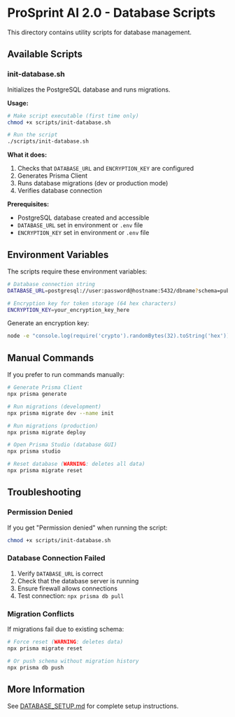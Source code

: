 # ProSprint AI 2.0 - Database Scripts

This directory contains utility scripts for database management.

## Available Scripts

### init-database.sh

Initializes the PostgreSQL database and runs migrations.

**Usage:**

```bash
# Make script executable (first time only)
chmod +x scripts/init-database.sh

# Run the script
./scripts/init-database.sh
```

**What it does:**
1. Checks that `DATABASE_URL` and `ENCRYPTION_KEY` are configured
2. Generates Prisma Client
3. Runs database migrations (dev or production mode)
4. Verifies database connection

**Prerequisites:**
- PostgreSQL database created and accessible
- `DATABASE_URL` set in environment or `.env` file
- `ENCRYPTION_KEY` set in environment or `.env` file

## Environment Variables

The scripts require these environment variables:

```bash
# Database connection string
DATABASE_URL=postgresql://user:password@hostname:5432/dbname?schema=public

# Encryption key for token storage (64 hex characters)
ENCRYPTION_KEY=your_encryption_key_here
```

Generate an encryption key:
```bash
node -e "console.log(require('crypto').randomBytes(32).toString('hex'))"
```

## Manual Commands

If you prefer to run commands manually:

```bash
# Generate Prisma Client
npx prisma generate

# Run migrations (development)
npx prisma migrate dev --name init

# Run migrations (production)
npx prisma migrate deploy

# Open Prisma Studio (database GUI)
npx prisma studio

# Reset database (WARNING: deletes all data)
npx prisma migrate reset
```

## Troubleshooting

### Permission Denied

If you get "Permission denied" when running the script:
```bash
chmod +x scripts/init-database.sh
```

### Database Connection Failed

1. Verify `DATABASE_URL` is correct
2. Check that the database server is running
3. Ensure firewall allows connections
4. Test connection: `npx prisma db pull`

### Migration Conflicts

If migrations fail due to existing schema:
```bash
# Force reset (WARNING: deletes data)
npx prisma migrate reset

# Or push schema without migration history
npx prisma db push
```

## More Information

See [DATABASE_SETUP.md](../DATABASE_SETUP.md) for complete setup instructions.
